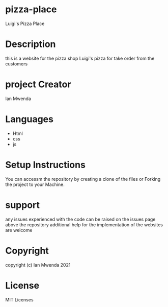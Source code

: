 # pizza-place
Luigi's Pizza Place

# Description
this is a website for the pizza shop Luigi's pizza for take order from the customers

# project Creator
Ian Mwenda

# Languages
* Html
* css 
* js

# Setup Instructions
You can accessm the repository by creating a clone of the files
or Forking the project to your Machine.

# support
any issues experienced with the code can be raised on the issues page above the repository
additional help for the implementation of the websites are welcome

# Copyright
copyright (c) Ian Mwenda 2021

# License
MIT Licenses
